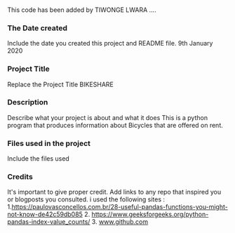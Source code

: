 
###
This code has been added by TIWONGE LWARA .... 
### The Date created
Include the date you created this project and README file.
9th January 2020
### Project Title
Replace the Project Title
BIKESHARE
### Description
Describe what your project is about and what it does
This is a python program that produces information about Bicycles that are offered on rent.
### Files used in the project
Include the files used

### Credits
It's important to give proper credit. Add links to any repo that inspired you or blogposts you consulted.
i used the following sites :
1.https://paulovasconcellos.com.br/28-useful-pandas-functions-you-might-not-know-de42c59db085
2. https://www.geeksforgeeks.org/python-pandas-index-value_counts/
3. www.github.com


